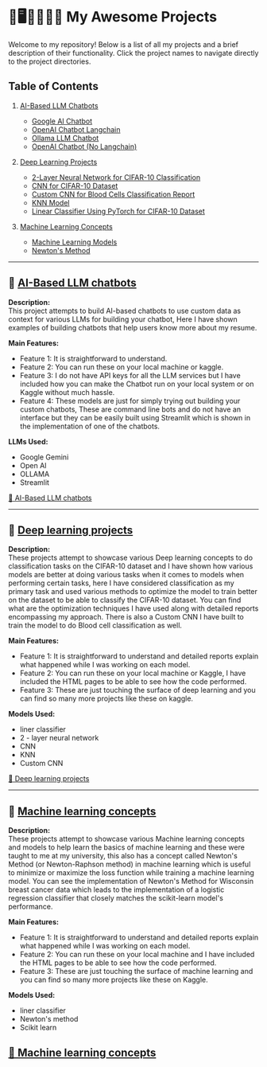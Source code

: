 # 🚀🖥️👩‍💻💬🤖 My Awesome Projects

Welcome to my repository! Below is a list of all my projects and a brief description of their functionality. Click the project names to navigate directly to the project directories.
  
   ## Table of Contents

1. [AI-Based LLM Chatbots](#[ai-based-llm-chatbots](https://github.com/SrikerJoshi/Projects/tree/main/Machine%20learning%20concepts/Newtons%20method))
    - [Google AI Chatbot](#google-ai-chatbot)
    - [OpenAI Chatbot Langchain](#openai-chatbot-langchain)
    - [Ollama LLM Chatbot](#ollama-llm-chatbot)
    - [OpenAI Chatbot (No Langchain)](#openai-chatbot-no-langchain)

2. [Deep Learning Projects](#deep-learning-projects)
    - [2-Layer Neural Network for CIFAR-10 Classification](#2-layer-neural-network-for-cifar-10-classification)
    - [CNN for CIFAR-10 Dataset](#cnn-for-cifar-10-dataset)
    - [Custom CNN for Blood Cells Classification Report](#custom-cnn-for-blood-cells-classification-report)
    - [KNN Model](#knn-model)
    - [Linear Classifier Using PyTorch for CIFAR-10 Dataset](#linear-classifier-using-pytorch-for-cifar-10-dataset)

3. [Machine Learning Concepts](#machine-learning-concepts)
    - [Machine Learning Models](#machine-learning-models)
    - [Newton's Method](#newtons-method)

---

## 📂 [AI-Based LLM chatbots](https://github.com/SrikerJoshi/Projects/tree/main/Machine%20learning%20concepts/Newtons%20method) <a name="AI-based LLM Chatbots"></a> 
**Description:**  
This project attempts to build AI-based chatbots to use custom data as context for various LLMs for building your chatbot, Here I have shown examples of building chatbots that help users know more about my resume.

**Main Features:**
- Feature 1: It is straightforward to understand.
- Feature 2: You can run these on your local machine or kaggle.
- Feature 3: I do not have API keys for all the LLM services but I have included how you can make the Chatbot run on your local system or on Kaggle without much hassle.
- Feature 4: These models are just for simply trying out building your custom chatbots, These are command line bots and do not have an interface but they can be easily built using Streamlit which is shown in the implementation of one of the chatbots.

**LLMs Used:**  
- Google Gemini  
- Open AI  
- OLLAMA
- Streamlit

[📁 AI-Based LLM chatbots](.SrikerJoshi/Projects/tree/main/AI%20based%20LLM%20Chatbots)

---

## 📂 [Deep learning projects](.SrikerJoshi/Projects/tree/main/Deep%20learning%20projects) <a name="Deep learning projects"></a> 
**Description:**  
These projects attempt to showcase various Deep learning concepts to do classification tasks on the CIFAR-10 dataset and I have shown how various models are better at doing various tasks when it comes to models when performing certain tasks, here I have considered classification as my primary task and used various methods to optimize the model to train better on the dataset to be able to classify the CIFAR-10 dataset. You can find what are the optimization techniques I have used along with detailed reports encompassing my approach. There is also a Custom CNN I have built to train the model to do Blood cell classification as well.

**Main Features:**
- Feature 1: It is straightforward to understand and detailed reports explain what happened while I was working on each model.
- Feature 2: You can run these on your local machine or Kaggle, I have included the HTML pages to be able to see how the code performed.
- Feature 3: These are just touching the surface of deep learning and you can find so many more projects like these on kaggle.

**Models Used:**  
- liner classifier 
- 2 - layer neural network  
- CNN
- KNN
- Custom CNN

[📁 Deep learning projects](.SrikerJoshi/Projects/tree/main/Deep%20learning%20projects)

---

## 📂 [Machine learning concepts](.SrikerJoshi/Projects/tree/main/Machine%20learning%20concepts) <a name="Machine learning concepts"></a> 
**Description:**  
These projects attempt to showcase various Machine learning concepts and models to help learn the basics of machine learning and these were taught to me at my university, this also has a concept called Newton's Method (or Newton-Raphson method) in machine learning which is useful to minimize or maximize the loss function while training a machine learning model. You can see the implementation of Newton's Method for Wisconsin breast cancer data which leads to the implementation of a logistic regression classifier that closely matches the scikit-learn model's performance.

**Main Features:**
- Feature 1: It is straightforward to understand and detailed reports explain what happened while I was working on each model.
- Feature 2: You can run these on your local machine and I have included the HTML pages to be able to see how the code performed.
- Feature 3: These are just touching the surface of machine learning and you can find so many more projects like these on Kaggle.

**Models Used:**  
- liner classifier 
- Newton's method 
- Scikit learn

[📁 Machine learning concepts](.SrikerJoshi/Projects/tree/main/Machine%20learning%20concepts)
---



